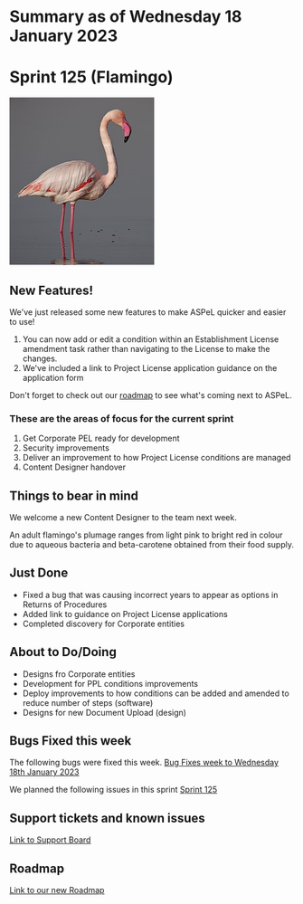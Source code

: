 # Summary as of Wednesday 18 January 2023

# Sprint 125 (Flamingo)

![Elgollimoh, CC BY-SA 3.0 <https://creativecommons.org/licenses/by-sa/3.0>, via Wikimedia Commons](graphs/256px-Flamant_rose_Salines_de_Thyna.jpg)

## New Features!
We've just released some new features to make ASPeL quicker and easier to use!

1. You can now add or edit a condition within an Establishment License amendment task rather than navigating to the License to make the changes.
2. We've included a link to Project License application guidance on the application form

Don't forget to check out our [roadmap](https://roadmap.prodpad.com/937455be-8d08-11ed-aa53-2a7db0eb1d9c) to see what's coming next to ASPeL.


### These are the areas of focus for the current sprint
1. Get Corporate PEL ready for development
2. Security improvements
3. Deliver an improvement to how Project License conditions are managed
4. Content Designer handover


## Things to bear in mind
We welcome a new Content Designer to the team next week.

An adult flamingo's plumage ranges from light pink to bright red in colour due to aqueous bacteria and beta-carotene obtained from their food supply.


## Just Done
* Fixed a bug that was causing incorrect years to appear as options in Returns of Procedures 
* Added link to guidance on Project License applications
* Completed discovery for Corporate entities

## About to Do/Doing
* Designs fro Corporate entities
* Development for PPL conditions improvements
* Deploy improvements to how conditions can be added and amended to reduce number of steps (software)
* Designs for new Document Upload (design)



## Bugs Fixed this week
The following bugs were fixed this week.
[Bug Fixes week to Wednesday 18th January 2023](graphs/bugs18012023.png)

We planned the following issues in this sprint 
[Sprint 125](graphs/sprint18012023.png)

## Support tickets and known issues
[Link to Support Board](https://collaboration.homeoffice.gov.uk/jira/secure/RapidBoard.jspa?rapidView=1717)


## Roadmap

[Link to our new Roadmap](https://roadmap.prodpad.com/937455be-8d08-11ed-aa53-2a7db0eb1d9c)
